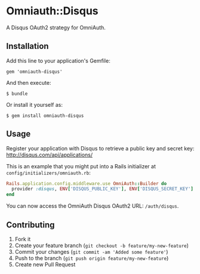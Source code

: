 # Omniauth::Disqus

A Disqus OAuth2 strategy for OmniAuth.

## Installation

Add this line to your application's Gemfile:

    gem 'omniauth-disqus'

And then execute:

    $ bundle

Or install it yourself as:

    $ gem install omniauth-disqus

## Usage

Register your application with Disqus to retrieve a public key and secret key: http://disqus.com/api/applications/

This is an example that you might put into a Rails initializer at `config/initializers/omniauth.rb`:

```ruby
Rails.application.config.middleware.use OmniAuth::Builder do
  provider :disqus, ENV['DISQUS_PUBLIC_KEY'], ENV['DISQUS_SECRET_KEY']
end
```

You can now access the OmniAuth Disqus OAuth2 URL: `/auth/disqus`.

## Contributing

1. Fork it
2. Create your feature branch (`git checkout -b feature/my-new-feature`)
3. Commit your changes (`git commit -am 'Added some feature'`)
4. Push to the branch (`git push origin feature/my-new-feature`)
5. Create new Pull Request
